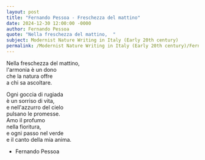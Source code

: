 ```yaml
---
layout: post
title: "Fernando Pessoa - Freschezza del mattino"
date: 2024-12-30 12:00:00 -0000
author: Fernando Pessoa
quote: "Nella freschezza del mattino,  "
subject: Modernist Nature Writing in Italy (Early 20th century)
permalink: /Modernist Nature Writing in Italy (Early 20th century)/Fernando Pessoa/Fernando Pessoa - Freschezza del mattino
---
```


Nella freschezza del mattino,  
l'armonia è un dono  
che la natura offre  
a chi sa ascoltare.  

Ogni goccia di rugiada  
è un sorriso di vita,  
e nell'azzurro del cielo  
pulsano le promesse.  
Amo il profumo  
nella fioritura,  
e ogni passo nel verde  
e il canto della mia anima.

- Fernando Pessoa
